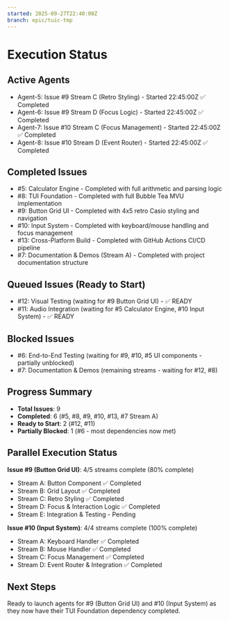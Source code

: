 ```yaml
---
started: 2025-09-27T22:40:00Z
branch: epic/tuic-tmp
---
```


# Execution Status

## Active Agents
- Agent-5: Issue #9 Stream C (Retro Styling) - Started 22:45:00Z ✅ Completed
- Agent-6: Issue #9 Stream D (Focus Logic) - Started 22:45:00Z ✅ Completed
- Agent-7: Issue #10 Stream C (Focus Management) - Started 22:45:00Z ✅ Completed
- Agent-8: Issue #10 Stream D (Event Router) - Started 22:45:00Z ✅ Completed

## Completed Issues
- #5: Calculator Engine - Completed with full arithmetic and parsing logic
- #8: TUI Foundation - Completed with full Bubble Tea MVU implementation
- #9: Button Grid UI - Completed with 4x5 retro Casio styling and navigation
- #10: Input System - Completed with keyboard/mouse handling and focus management
- #13: Cross-Platform Build - Completed with GitHub Actions CI/CD pipeline
- #7: Documentation & Demos (Stream A) - Completed with project documentation structure

## Queued Issues (Ready to Start)
- #12: Visual Testing (waiting for #9 Button Grid UI) - ✅ READY
- #11: Audio Integration (waiting for #5 Calculator Engine, #10 Input System) - ✅ READY

## Blocked Issues
- #6: End-to-End Testing (waiting for #9, #10, #5 UI components - partially unblocked)
- #7: Documentation & Demos (remaining streams - waiting for #12, #8)

## Progress Summary
- **Total Issues**: 9
- **Completed**: 6 (#5, #8, #9, #10, #13, #7 Stream A)
- **Ready to Start**: 2 (#12, #11)
- **Partially Blocked**: 1 (#6 - most dependencies now met)

## Parallel Execution Status
**Issue #9 (Button Grid UI)**: 4/5 streams complete (80% complete)
- Stream A: Button Component ✅ Completed
- Stream B: Grid Layout ✅ Completed
- Stream C: Retro Styling ✅ Completed
- Stream D: Focus & Interaction Logic ✅ Completed
- Stream E: Integration & Testing - Pending

**Issue #10 (Input System)**: 4/4 streams complete (100% complete)
- Stream A: Keyboard Handler ✅ Completed
- Stream B: Mouse Handler ✅ Completed
- Stream C: Focus Management ✅ Completed
- Stream D: Event Router & Integration ✅ Completed

## Next Steps
Ready to launch agents for #9 (Button Grid UI) and #10 (Input System) as they now have their TUI Foundation dependency completed.